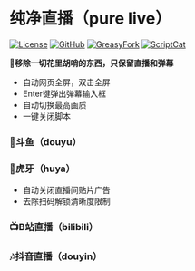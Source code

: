 # 纯净直播（pure live）

[![License](https://img.shields.io/github/license/ljezio/pure-live)](https://spdx.org/licenses/GPL-3.0-or-later.html)
[![GitHub](https://img.shields.io/badge/GitHub-pure_live-blue?logo=github)](https://github.com/ljezio/pure-live)
[![GreasyFork](https://img.shields.io/greasyfork/dt/533987?label=GreasyFork&logo=greasyfork)](https://greasyfork.org/zh-CN/scripts/533987)
[![ScriptCat](https://img.shields.io/badge/dynamic/json?label=ScriptCat&color=1296dc&url=https://scriptcat.org/api/v2/scripts/4481&query=%24.data.total_install&logo=data%3Aimage%2Fpng%3Bbase64%2CiVBORw0KGgoAAAANSUhEUgAAACYAAAAmCAYAAACoPemuAAAAAXNSR0IArs4c6QAAAARnQU1BAACxjwv8YQUAAAAJcEhZcwAAGdYAABnWARjRyu0AAARNSURBVFhH7Vfba1xFHN5WwQtmd3%2B%2FOQWLpa0g0mcFb0%2FtXyCCz6LiBfHFQpteEFZERIUIaXZmztlLsia2io%2F64g19sbVFQVtD2505e85mk82ladLa1UL6MvI7m4bsnGyTmpMikg8%2BssyZ%2Bb6PnDm%2F%2BU0qtYn%2FLXI%2F3p3NVz9kQ9MnsRC%2BxUoXeuwp6wX2n06jF%2B4nj2y%2B%2BkHqC3OXPScGPFZ9glVmDPtk1jjDlw26YQAyOJAR58Cee7vIiDEA4R9ELwxImzxYZdo4wn%2FcnhsDcP0MK4wZlDWDQhtWmjCMAnr1Orj1g%2Bm%2BUbTXrIZ0cRTBC3rRG6uTFmmSNnmwQt2gUE%2FZa2LIFOoPg1DX0aMFeomsNG7Y8JwBNxxnhfFDawlIc1hx7DB4wQStJY3lmuQBXP2dkeFue20MtKdA6ClWbHSKLAvoUECvPp7l%2BkjPwPlHsV%2FtAK%2B2k0i%2FozGhj9IcmsuKVqCbWsUGBZvclh99wM4RhzFbUKhzrNyMCdkBWeUSCS%2BA0C0Q%2Bq9FtoDrBXrWLdCSRtvj91TKbLFjrAjg6js2NBMTWpFeGL2STobxeSuQPEDob2z%2FrgCuhumLsYWSJnkA1xXbvytAqPfvWDCh3rP9u4IJ%2FeadCpYV6g3bvytQ%2Bs%2BxwSmD0o%2BJJUbpG%2FJgUj9r%2B3cFDOinow28WGQ3hG7NoBsYzAdP2v5dQUUWubqx1q%2FrX5G0uVpYU3G9icxQmAWupllh5SKbBKPiKtQUeLWM7X9LIFd%2FrFZk10NWnqS%2FZ23frqCW5JF%2BdQ%2Fw6rdsaDommBSjAs7V17ty4b2YO522c3QApH4VS80p5LoGQl%2BKNucKoonQDeg4myEv8gRx8RU7Txu53FYUquGcuNZuS6KNr%2BKCSZGryIO8nBMt8qrTOW3HigBSv8sGJ2%2FQK4y6C1psCyZFriIPeqXkCVK%2FY%2BfpAPPCPShrz6PwT7LSBm7%2BtvZP5MWOXdxj5%2BgKFP7bbGQ%2BJpgUF7WP2r6rAvPq5Y08L1ll1mDef9H2XRU9A%2BcZSL9lt9iJkFpq6V9bS3u%2BBOw%2Fu4O54T6Q%2FutUmaOLiS28TpImtdTgBq8xV%2B9DWX3IztGBLK%2B%2BwMqTV6KbUWVmYw9xuiHRNZG8ys0rmFf77TxLQKF%2Fcz6%2F3v6MqSWhex8xOpqSKB0q0lrSJY9iwziftah8hF17f%2BTqJSw351Doyyhrp1DoEeCqF4T6IbpbivX0Z350PwWhvwepepHrT0H6PwPXs6w08Sfj6pCdpwPbPhp9MF1sdGzK7d6v96MbfOUcv9ouvDHTWzP6rxy%2FShv%2By1TfqfuWa6f7Guh8%2FMv25WO3h5zZCm5A1%2Ft5Z2SeqnX72KLzlDrd5aQxOm4GpwzNRS%2BcAy84QMeeLZsYMvLCbvTCI%2BCGZ8ANWlGLTPumPLnIZhSOnoEbnGFeeDibD3bZOhsK8Jo7nQH9GJN6L332EaXeS2P0zJ6%2FiU38l%2FAPHnCGwbDU2eAAAAAASUVORK5CYII%3D)](https://scriptcat.org/zh-CN/script-show-page/4481)

**🤩移除一切花里胡哨的东西，只保留直播和弹幕**

- 自动网页全屏，双击全屏
- Enter键弹出弹幕输入框
- 自动切换最高画质
- 一键关闭脚本

### 🦈斗鱼（douyu）

### 🐯虎牙（huya）

- 自动关闭直播间贴片广告
- 去除扫码解锁清晰度限制

### 📺B站直播（bilibili）

### 🎶抖音直播（douyin）
